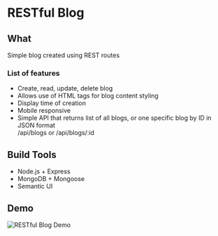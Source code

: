 # RESTful Blog 
## What  
Simple blog created using REST routes

### List of features  
* Create, read, update, delete blog
* Allows use of HTML tags for blog content styling
* Display time of creation
* Mobile responsive
* Simple API that returns list of all blogs, or one specific blog by ID in JSON format  
 /api/blogs or /api/blogs/:id

## Build Tools  
* Node.js + Express
* MongoDB + Mongoose
* Semantic UI

## Demo
![RESTful Blog Demo](img/RESTful_Blog.gif)
